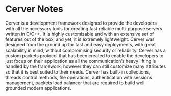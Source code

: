 # Cerver Notes

Cerver is a development framework designed to provide the developers with all the necessary tools for creating fast reliable multi-purpose servers written in C/C++. It is highly customizable and with an extensive set of features out of the box, and yet, it is extremely lightweight. Cerver was designed from the ground up for fast and easy deployments, with great scalability in mind, without compromising security or reliability. Cerver has a custom packets protocol that has been created to enable the developers to just focus on their application as all the communication’s heavy lifting is handled by the framework; however they can still customize many attributes so that it is best suited to their needs. Cerver has built-in collections, threads control methods, file operations, authentication with sessions management, packets load balancer that are required to build well grounded modern applications.
